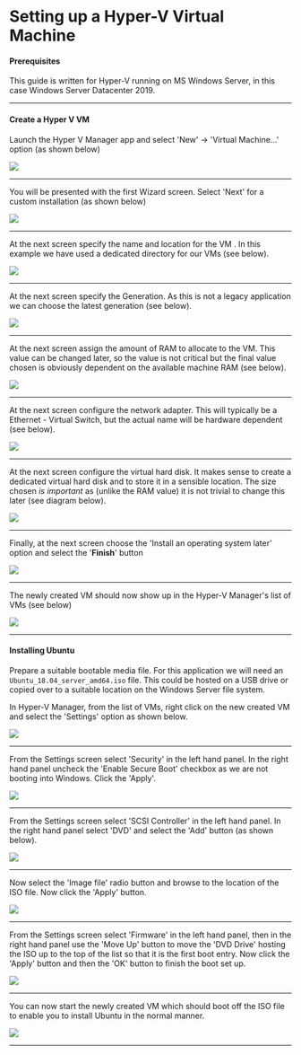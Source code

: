 # Setting up a Hyper-V Virtual Machine

#### Prerequisites

This guide is written for Hyper-V running on MS Windows Server, in this case Windows Server Datacenter 2019.

---

#### Create a Hyper V VM

Launch the Hyper V Manager app and select 'New' -> 'Virtual Machine...' option (as shown below)

![](./images/hyper-v/hyper_v_0.png)

---

You will be presented with the first Wizard screen. Select 'Next' for a custom installation (as shown below)

![](./images/hyper-v/hyper_v_1.png)

---

At the next screen specify the name and location for the VM . In this example we have used a dedicated directory for our VMs (see below).


![](./images/hyper-v/hyper_v_2.png)

---

At the next screen specify the Generation. As this is not a legacy application we can choose the latest generation (see below).

![](./images/hyper-v/hyper_v_3.png)

---

At the next screen assign the amount of RAM to allocate to the VM. This value can be changed later, so the value is not critical but the final value chosen is obviously dependent on the available machine RAM (see below).

![](./images/hyper-v/hyper_v_4.png)

---


At the next screen configure the network adapter. This will typically be a Ethernet - Virtual Switch, but the actual name will be hardware dependent (see below).

![](./images/hyper-v/hyper_v_5.png)

---

At the next screen configure the virtual hard disk. It makes sense to create a dedicated virtual hard disk and to store it in a sensible location. The size chosen *is important* as (unlike the RAM value) it is not trivial to change this later (see diagram below).

![](./images/hyper-v/hyper_v_6.png)

---

Finally, at the next screen choose the 'Install an operating system later' option and select the '**Finish**' button

![](./images/hyper-v/hyper_v_7.png)

---

The newly created VM should now show up in the Hyper-V Manager's list of VMs (see below)

![](./images/hyper-v/hyper_v_8.png)

---


#### Installing Ubuntu

Prepare a suitable bootable media file. For this application we will need an `Ubuntu_18.04_server_amd64.iso` file. This could be hosted on a USB drive or copied over to a suitable location on the Windows Server file system.

In Hyper-V Manager, from the list of VMs, right click on the new created VM and select the 'Settings' option as shown below.

![](./images/hyper-v/hyper_v_ubuntu_0.png)

---

From the Settings screen select 'Security' in the left hand panel. In the right hand panel uncheck the 'Enable Secure Boot' checkbox as we are not booting into Windows. Click the 'Apply'.

![](./images/hyper-v/hyper_v_ubuntu_1.png)

---

From the Settings screen select 'SCSI Controller' in the left hand panel. In the right hand panel select 'DVD' and select the 'Add' button (as shown below).

![](./images/hyper-v/hyper_v_ubuntu_2.png)

---


Now select the 'Image file' radio button and browse to the location of the ISO file. Now click the 'Apply' button.

![](./images/hyper-v/hyper_v_ubuntu_3.png)

---

From the Settings screen select 'Firmware' in the left hand panel, then in the right hand panel use the 'Move Up' button to move the 'DVD Drive' hosting the ISO up to the top of the list so that it is the first boot entry. Now click the 'Apply' button and then the 'OK' button to finish the boot set up.

![](./images/hyper-v/hyper_v_ubuntu_4.png)

---

You can now start the newly created VM which should boot off the ISO file to enable you to install Ubuntu in the normal manner.

![](./images/hyper-v/hyper_v_ubuntu_5.png)

---

